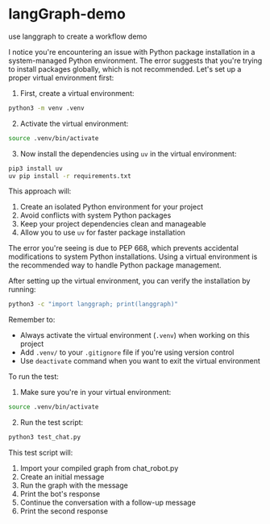 
# langGraph-demo
use langgraph to create a workflow demo

          
I notice you're encountering an issue with Python package installation in a system-managed Python environment. The error suggests that you're trying to install packages globally, which is not recommended. Let's set up a proper virtual environment first:

1. First, create a virtual environment:
```bash
python3 -m venv .venv
```

2. Activate the virtual environment:
```bash
source .venv/bin/activate
```

3. Now install the dependencies using `uv` in the virtual environment:
```bash
pip3 install uv
uv pip install -r requirements.txt
```

This approach will:
1. Create an isolated Python environment for your project
2. Avoid conflicts with system Python packages
3. Keep your project dependencies clean and manageable
4. Allow you to use `uv` for faster package installation

The error you're seeing is due to PEP 668, which prevents accidental modifications to system Python installations. Using a virtual environment is the recommended way to handle Python package management.

After setting up the virtual environment, you can verify the installation by running:
```bash
python3 -c "import langgraph; print(langgraph)"
```

Remember to:
- Always activate the virtual environment (`.venv`) when working on this project
- Add `.venv/` to your `.gitignore` file if you're using version control
- Use `deactivate` command when you want to exit the virtual environment

        
To run the test:

1. Make sure you're in your virtual environment:
```bash
source .venv/bin/activate
 ```

2. Run the test script:
```bash
python3 test_chat.py
 ```

This test script will:

1. Import your compiled graph from chat_robot.py
2. Create an initial message
3. Run the graph with the message
4. Print the bot's response
5. Continue the conversation with a follow-up message
6. Print the second response